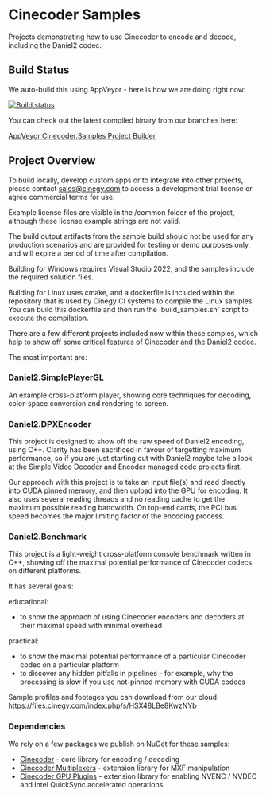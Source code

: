 # Cinecoder Samples

Projects demonstrating how to use Cinecoder to encode and decode, including the Daniel2 codec.

## Build Status

We auto-build this using AppVeyor - here is how we are doing right now:

[![Build status](https://ci.appveyor.com/api/projects/status/cbhe9hx8mne2yuej?svg=true)](https://ci.appveyor.com/project/cinegy/cinecoder-samples)

You can check out the latest compiled binary from our branches here:

[AppVeyor Cinecoder.Samples Project Builder](https://ci.appveyor.com/project/cinegy/cinecoder-samples)

## Project Overview

To build locally, develop custom apps or to integrate into other projects, please contact sales@cinegy.com to access a development trial license or agree commercial terms for use.

Example license files are visible in the /common folder of the project, although these license example strings are not valid.

The build output artifacts from the sample build should not be used for any production scenarios and are provided for testing or demo purposes only, and will expire a period of time after compilation.

Building for Windows requires Visual Studio 2022, and the samples include the required solution files.

Building for Linux uses cmake, and a dockerfile is included within the repository that is used by Cinegy CI systems to compile the Linux samples. You can build this dockerfile and then run the 'build_samples.sh' script to execute the compilation.

There are a few different projects included now within these samples, which help to show off some critical features of Cinecoder and the Daniel2 codec.

The most important are:

### Daniel2.SimplePlayerGL

An example cross-platform player, showing core techniques for decoding, color-space conversion and rendering to screen.

### Daniel2.DPXEncoder

This project is designed to show off the raw speed of Daniel2 encoding, using C++. Clarity has been sacrificed in favour of targetting maximum performance, so if you are just starting out with Daniel2 maybe take a look at the Simple Video Decoder and Encoder managed code projects first.

Our approach with this project is to take an input file(s) and read directly into CUDA pinned
memory, and then upload into the GPU for encoding. It also uses several reading threads and no reading cache to get the maximum possible reading bandwidth. On top-end cards, the PCI bus speed becomes the major limiting factor of the encoding process.

### Daniel2.Benchmark

This project is a light-weight cross-platform console benchmark written in C++, showing off the maximal potential performance of Cinecoder codecs on different platforms.

It has several goals:

educational:
- to show the approach of using Cinecoder encoders and decoders at their maximal speed with minimal overhead

practical:
- to show the maximal potential performance of a particular Cinecoder codec on a particular platform
- to discover any hidden pitfalls in pipelines - for example, why the processing is slow if you use not-pinned memory with CUDA codecs

Sample profiles and footages you can download from our cloud: https://files.cinegy.com/index.php/s/HSX48LBe8KwzNYb

### Dependencies

We rely on a few packages we publish on NuGet for these samples:

* [Cinecoder](https://www.nuget.org/packages/Cinecoder/) - core library for encoding / decoding
* [Cinecoder Multiplexers](https://www.nuget.org/packages/Cinecoder.Plugin.Multiplexers/) - extension library for MXF manipulation
* [Cinecoder GPU Plugins](https://www.nuget.org/packages/Cinecoder.Plugin.GpuCodecs/) - extension library for enabling NVENC / NVDEC and Intel QuickSync accelerated operations
